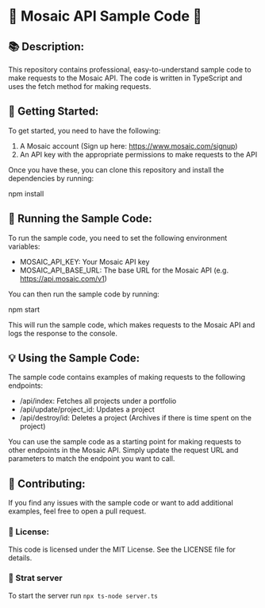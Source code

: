 # 🌟 Mosaic API Sample Code 🌟

## 📚 Description:

This repository contains professional, easy-to-understand sample code to make requests to the Mosaic API. The code is written in TypeScript and uses the fetch method for making requests.

## 🚀 Getting Started:

To get started, you need to have the following:

1. A Mosaic account (Sign up here: https://www.mosaic.com/signup)
2. An API key with the appropriate permissions to make requests to the API

Once you have these, you can clone this repository and install the dependencies by running:

npm install

## 🔧 Running the Sample Code:

To run the sample code, you need to set the following environment variables:

- MOSAIC_API_KEY: Your Mosaic API key
- MOSAIC_API_BASE_URL: The base URL for the Mosaic API (e.g. https://api.mosaic.com/v1)

You can then run the sample code by running:

npm start

This will run the sample code, which makes requests to the Mosaic API and logs the response to the console.

## 💡 Using the Sample Code:

The sample code contains examples of making requests to the following endpoints:

- /api/index: Fetches all projects under a portfolio
- /api/update/project_id: Updates a project
- /api/destroy/id: Deletes a project (Archives if there is time spent on the project)

You can use the sample code as a starting point for making requests to other endpoints in the Mosaic API. Simply update the request URL and parameters to match the endpoint you want to call.

## 🤝 Contributing:

If you find any issues with the sample code or want to add additional examples, feel free to open a pull request.

### 📄 License:

This code is licensed under the MIT License. See the LICENSE file for details.

### 🚀 Strat server

To start the server run `npx ts-node server.ts`
